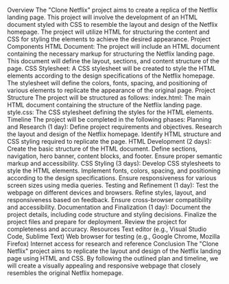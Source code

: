 Overview 
The "Clone Netflix" project aims to create a replica of the Netflix landing page. 
This project will involve the development of an HTML document styled with CSS 
to resemble the layout and design of the Netflix homepage. The project will 
utilize HTML for structuring the content and CSS for styling the elements to 
achieve the desired appearance. 
Project Components 
HTML Document: The project will include an HTML document containing the 
necessary markup for structuring the Netflix landing page. This document will 
define the layout, sections, and content structure of the page. 
CSS Stylesheet: A CSS stylesheet will be created to style the HTML elements 
according to the design specifications of the Netflix homepage. The stylesheet 
will define the colors, fonts, spacing, and positioning of various elements to 
replicate the appearance of the original page. 
Project Structure 
The project will be structured as follows: 
index.html: The main HTML document containing the structure of the Netflix 
landing page. 
style.css: The CSS stylesheet defining the styles for the HTML elements. 
Timeline 
The project will be completed in the following phases: 
Planning and Research (1 day): 
Define project requirements and objectives. 
Research the layout and design of the Netflix homepage. 
Identify HTML structure and CSS styling required to replicate the page. 
HTML Development (2 days): 
Create the basic structure of the HTML document. 
Define sections, navigation, hero banner, content blocks, and footer. 
Ensure proper semantic markup and accessibility. 
CSS Styling (3 days): 
Develop CSS stylesheets to style the HTML elements. 
Implement fonts, colors, spacing, and positioning according to the design 
specifications. 
Ensure responsiveness for various screen sizes using media queries. 
Testing and Refinement (1 day): 
Test the webpage on different devices and browsers. 
Refine styles, layout, and responsiveness based on feedback. 
Ensure cross-browser compatibility and accessibility. 
Documentation and Finalization (1 day): 
Document the project details, including code structure and styling decisions. 
Finalize the project files and prepare for deployment. 
Review the project for completeness and accuracy. 
Resources 
Text editor (e.g., Visual Studio Code, Sublime Text) 
Web browser for testing (e.g., Google Chrome, Mozilla Firefox) 
Internet access for research and reference 
Conclusion 
The "Clone Netflix" project aims to replicate the layout and design of the Netflix 
landing page using HTML and CSS. By following the outlined plan and timeline, 
we will create a visually appealing and responsive webpage that closely 
resembles the original Netflix homepage.
